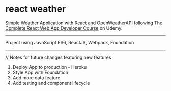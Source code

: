 # react weather

Simple Weather Application with React and OpenWeatherAPI following [The Complete React Web App Developer Course](https://www.udemy.com/the-complete-react-web-app-developer-course/) on Udemy.

---

Project using JavaScript ES6, ReactJS, Webpack, Foundation

---

// Notes for future changes featuring new features

1. Deploy App to production - Heroku
2. Style App with Foundation
3. Add more data feature
4. Add testing and component lifecycle
